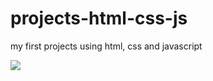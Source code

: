 # projects-html-css-js
my first projects using html, css and javascript

<div style="width: 16px">
<img src="https://www.homehost.com.br/blog/wp-content/uploads/2019/07/htmlcssjs-768x314.jpg">
</div>

